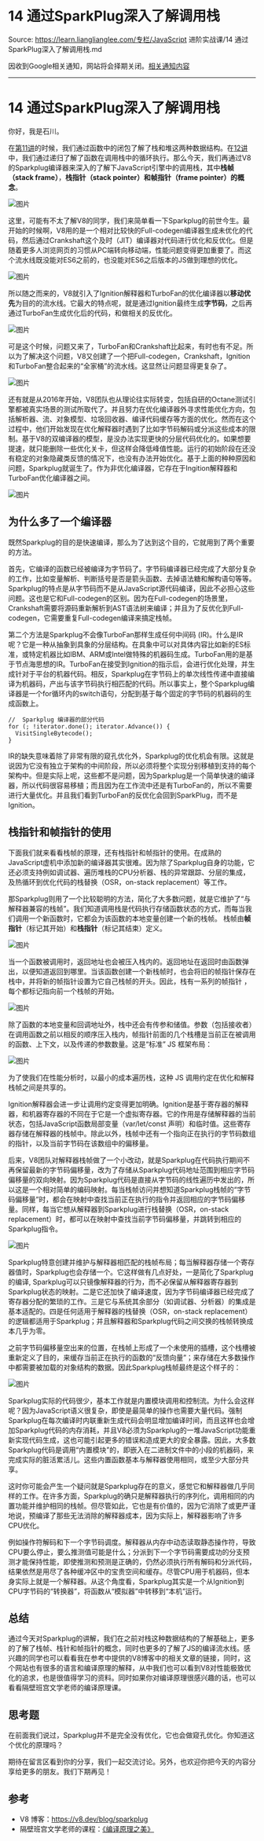 # 14 通过SparkPlug深入了解调用栈 

Source: https://learn.lianglianglee.com/专栏/JavaScript 进阶实战课/14 通过SparkPlug深入了解调用栈.md

因收到Google相关通知，网站将会择期关闭。[相关通知内容](https://lumendatabase.org/notices/44265620)

---

# 14 通过SparkPlug深入了解调用栈

你好，我是石川。

在[第11讲](https://time.geekbang.org/column/article/580014)的时候，我们通过函数中的闭包了解了栈和堆这两种数据结构。在[12讲](https://time.geekbang.org/column/article/580442)中，我们通过递归了解了函数在调用栈中的循环执行。那么今天，我们再通过V8的Sparkplug编译器来深入的了解下JavaScript引擎中的调用栈，其中**栈帧（stack frame）**，**栈指针（stack pointer）**和**帧指针（frame pointer）的概念**。

![图片](assets/9c6692c843f7418d98f0063b50f566e7.jpg)

这里，可能有不太了解V8的同学，我们来简单看一下Sparkplug的前世今生。最开始的时候啊，V8用的是一个相对比较快的Full-codegen编译器生成未优化的代码，然后通过Crankshaft这个及时（JIT）编译器对代码进行优化和反优化。但是随着更多人浏览网页的习惯从PC端转向移动端，性能问题变得更加重要了。而这个流水线既没能对ES6之前的，也没能对ES6之后版本的JS做到理想的优化。

![图片](assets/ab852d3241b3444b8220a0af9ad12c28.jpg)

所以随之而来的，V8就引入了Ignition解释器和TurboFan的优化编译器以**移动优先**为目的的流水线。它最大的特点呢，就是通过Ignition最终生成**字节码**，之后再通过TurboFan生成优化后的代码，和做相关的反优化。

![图片](assets/e0e3f11094d94e3f8adcddcd15baa36d.jpg)

可是这个时候，问题又来了，TurboFan和Crankshaft比起来，有时也有不足。所以为了解决这个问题，V8又创建了一个把Full-codegen，Crankshaft，Ignition和TurboFan整合起来的“全家桶”的流水线。这显然让问题显得更复杂了。

![图片](assets/6d2fdbc81c164411bbe80053a1b078b7.jpg)

还有就是从2016年开始，V8团队也从理论往实际转变，包括自研的Octane测试引擎都被真实场景的测试所取代了。并且努力在优化编译器外寻求性能优化方向，包括解析器、流、对象模型、垃圾回收器、编译代码缓存等方面的优化。然而在这个过程中，他们开始发现在优化解释器时遇到了比如字节码解码或分派这些成本的限制。基于V8的双编译器的模型，是没办法实现更快的分层代码优化的。如果想要提速，就只能删除一些优化关卡，但这样会降低峰值性能。运行的初始阶段在还没有稳定的对象隐藏类反馈的情况下，也没有办法开始优化。基于上面的种种原因和问题，Sparkplug就诞生了。作为非优化编译器，它存在于Ingition解释器和TurboFan优化编译器之间。

![图片](assets/3e60f45d04be45bfabf44790bdd441ac.jpg)

## 为什么多了一个编译器

既然Sparkplug的目的是快速编译，那么为了达到这个目的，它就用到了两个重要的方法。

首先，它编译的函数已经被编译为字节码了。字节码编译器已经完成了大部分复杂的工作，比如变量解析、判断括号是否是箭头函数、去掉语法糖和解构语句等等。Sparkplug的特点是从字节码而不是从JavaScript源代码编译，因此不必担心这些问题。这也是它和Full-codegen的区别。因为在Full-codegen的场景里，Crankshaft需要将源码重新解析到AST语法树来编译；并且为了反优化到Full-codegen，它需要重复Full-codegen编译来搞定栈帧。

第二个方法是Sparkplug不会像TurboFan那样生成任何中间码 (IR)。什么是IR呢？它是一种从抽象到具象的分层结构。在具象中可以对具体内容比如新的ES标准，或特定机器比如IBM、ARM或Intel做特殊的机器码生成。TurboFan用的是基于节点海思想的IR。TurboFan在接受到Ignition的指示后，会进行优化处理，并生成针对于平台的机器代码。相反，Sparkplug在字节码上的单次线性传递中直接编译为机器码，产出与该字节码执行相匹配的代码。所以事实上，整个Sparkplug编译器是一个for循环内的switch语句，分配到基于每个固定的字节码的机器码的生成函数上。

```
//  Sparkplug 编译器的部分代码
for (; !iterator.done(); iterator.Advance()) {
  VisitSingleBytecode();
}

```

IR的缺失意味着除了非常有限的窥孔优化外，Sparkplug的优化机会有限。这就是说因为它没有独立于架构的中间阶段，所以必须将整个实现分别移植到支持的每个架构中。但是实际上呢，这些都不是问题，因为Sparkplug是一个简单快速的编译器，所以代码很容易移植；而且因为在工作流中还是有TurboFan的，所以不需要进行大量优化。并且我们看到TurboFan的反优化会回到SparkPlug，而不是Ignition。

## 栈指针和帧指针的使用

下面我们就来看看栈帧的原理，还有栈指针和帧指针的使用。在成熟的JavaScript虚机中添加新的编译器其实很难。因为除了Sparkplug自身的功能，它还必须支持例如调试器、遍历堆栈的CPU分析器、栈的异常跟踪、分层的集成，及热循环到优化代码的栈替换（OSR，on-stack replacement）等工作。

那Sparkplug则用了一个比较聪明的方法，简化了大多数问题，就是它维护了“与解释器兼容的栈帧”。我们知道调用栈是代码执行存储函数状态的方式，而每当我们调用一个新函数时，它都会为该函数的本地变量创建一个新的栈帧。 栈帧由**帧指针**（标记其开始）和**栈指针**（标记其结束）定义。

![图片](assets/fdcc1229018a40bfa16b4825fc07cbe4.jpg)

当一个函数被调用时，返回地址也会被压入栈内的。返回地址在返回时由函数弹出，以便知道返回到哪里。当该函数创建一个新栈帧时，也会将旧的帧指针保存在栈中，并将新的帧指针设置为它自己栈帧的开头。因此，栈有一系列的帧指针 ，每个都标记指向前一个栈帧的开始。

![图片](assets/7ded12d00529406281d0d1cd25a01164.jpg)

除了函数的本地变量和回调地址外，栈中还会有传参和储值。参数（包括接收者）在调用函数之前以相反的顺序压入栈内，帧指针前面的几个栈槽是当前正在被调用的函数、上下文，以及传递的参数数量。这是“标准” JS 框架布局：

![图片](assets/5a44c900376040fead0a8e77500f86ff.jpg)

为了使我们在性能分析时，以最小的成本遍历栈，这种 JS 调用约定在优化和解释栈帧之间是共享的。

Ignition解释器会进一步让调用约定变得更加明确。Ignition是基于寄存器的解释器，和机器寄存器的不同在于它是一个虚拟寄存器。它的作用是存储解释器的当前状态，包括JavaScript函数局部变量（var/let/const 声明）和临时值。这些寄存器存储在解释器的栈帧中。除此以外，栈帧中还有一个指向正在执行的字节码数组的指针，以及当前字节码在该数组中的偏移量。

后来，V8团队对解释器栈帧做了一个小改动，就是Sparkplug在代码执行期间不再保留最新的字节码偏移量，改为了存储从Sparkplug代码地址范围到相应字节码偏移量的双向映射。因为Sparkplug代码是直接从字节码的线性遍历中发出的，所以这是一个相对简单的编码映射。每当栈帧访问并想知道Sparkplug栈帧的“字节码偏移量”时，都会在映射中查找当前正在执行的指令并返回相应的字节码偏移量。同样，每当它想从解释器到Sparkplug进行栈替换（OSR，on-stack replacement）时，都可以在映射中查找当前字节码偏移量，并跳转到相应的Sparkplug指令。

![图片](assets/b7436c42ef81425b94ffedba2c5236bb.jpg)

Sparkplug特意创建并维护与解释器相匹配的栈帧布局；每当解释器存储一个寄存器值时，Sparkplug也会存储一个。它这样做有几点好处，一是简化了Sparkplug的编译, Sparkplug可以只镜像解释器的行为，而不必保留从解释器寄存器到Sparkplug状态的映射。二是它还加快了编译速度，因为字节码编译器已经完成了寄存器分配的繁琐的工作。三是它与系统其余部分（如调试器、分析器）的集成是基本适配的。四是任何适用于解释器的栈替换（OSR，on-stack replacement）的逻辑都适用于Sparkplug；并且解释器和Sparkplug代码之间交换的栈帧转换成本几乎为零。

之前字节码偏移量空出来的位置，在栈帧上形成了一个未使用的插槽，这个栈槽被重新定义了目的，来缓存当前正在执行的函数的“反馈向量”；来存储在大多数操作中都需要被加载的对象结构的数据。因此Sparkplug栈帧最终是这个样子的：

![图片](assets/5843ffb32a09472badd1f55ca3664036.jpg)

Sparkplug实际的代码很少，基本工作就是内置模块调用和控制流。为什么会这样呢？因为JavaScript语义很复杂，即使是最简单的操作也需要大量代码。强制Sparkplug在每次编译时内联重新生成代码会明显增加编译时间，而且这样也会增加Sparkplug代码的内存消耗，并且V8必须为Sparkplug的一堆JavaScript功能重新实现代码生成，这也可能引起更多的错误和造成更大的安全暴露。因此，大多数Sparkplug代码是调用“内置模块”的，即嵌入在二进制文件中的小段的机器码，来完成实际的脏活累活儿。这些内置函数基本与解释器使用相同，或至少大部分共享。

这时你可能会产生一个疑问就是Sparkplug存在的意义，感觉它和解释器做几乎同样的工作。在许多方面，Sparkplug的确只是解释器执行的序列化，调用相同的内置功能并维护相同的栈帧。但尽管如此，它也是有价值的，因为它消除了或更严谨地说，预编译了那些无法消除的解释器成本，因为实际上，解释器影响了许多CPU优化。

例如操作符解码和下一个字节码调度。解释器从内存中动态读取静态操作符，导致CPU要么停止，要么推测值可能是什么；分派到下一个字节码需要成功的分支预测才能保持性能，即使推测和预测是正确的，仍然必须执行所有解码和分派代码，结果依然是用尽了各种缓冲区中的宝贵空间和缓存。尽管CPU用于机器码，但本身实际上就是一个解释器。从这个角度看，Sparkplug其实是一个从Ignition到CPU字节码的“转换器”，将函数从“模拟器”中转移到“本机”运行。

## 总结

通过今天对Sparkplug的讲解，我们在之前对栈这种数据结构的了解基础上，更多的了解了栈帧、栈针和帧指针的概念，同时也更多的了解了JS的编译流水线。感兴趣的同学也可以看看我在参考中提供的V8博客中的相关文章的链接，同时，这个网站也有很多的语言和编译原理的解释，从中我们也可以看到V8对性能极致优化的追求，也是很值得学习的资料。同时如果你对编译原理很感兴趣的话，也可以看看隔壁班宫文学老师的编译原理课。

## 思考题

在前面我们说过，Sparkplug并不是完全没有优化，它也会做窥孔优化。你知道这个优化的原理吗？

期待在留言区看到你的分享，我们一起交流讨论。另外，也欢迎你把今天的内容分享给更多的朋友。我们下期再见！

## 参考

* V8 博客：<https://v8.dev/blog/sparkplug>
* 隔壁班宫文学老师的课程：[《编译原理之美》](https://time.geekbang.org/column/intro/100034101?tab=catalog)
